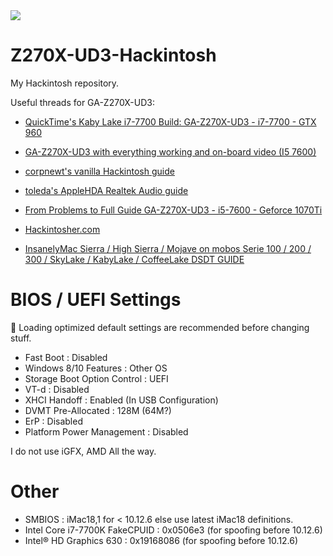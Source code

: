 <img align="center" src = "https://www.tonymacx86.com/images/tonymacx86-logo.png">

# Z270X-UD3-Hackintosh 
My Hackintosh repository.

Useful threads for GA-Z270X-UD3:
* [QuickTime's Kaby Lake i7-7700 Build:
GA-Z270X-UD3 - i7-7700 - GTX 960​](https://www.tonymacx86.com/threads/success-ga-z270x-ud3-i7-7700-gtx-960-16gb-samsung-evo-1tb.235935/)

* [GA-Z270X-UD3 with everything working and on-board video (I5 7600)](https://www.tonymacx86.com/threads/successful-installation-of-sierra-i5-7600-gigabyte-z270x-ud3.215025/)

* [corpnewt's vanilla Hackintosh guide](https://github.com/corpnewt/Hackintosh-Guide)

* [toleda's AppleHDA Realtek Audio guide](https://www.tonymacx86.com/threads/no-audio-devices-applehda-realtek-audio.234729/)

* [From Problems to Full Guide GA-Z270X-UD3 - i5-7600 - Geforce 1070Ti](https://www.tonymacx86.com/threads/from-problems-to-full-guide-ga-z270x-ud3-i5-7600-geforce-1070ti.251539/)

* [Hackintosher.com](https://hackintosher.com)

* [InsanelyMac Sierra / High Sierra / Mojave on mobos Serie 100 / 200 / 300 / SkyLake / KabyLake / CoffeeLake DSDT GUIDE](https://www.insanelymac.com/forum/topic/321872-guide-sierra-high-sierra-mojave-on-mobos-serie-100-200-300-skylake-kabylake-coffeelake-dsdt/)

# BIOS / UEFI Settings

📌 Loading optimized default settings are recommended before changing stuff.
 
* Fast Boot : Disabled
* Windows 8/10 Features : Other OS
* Storage Boot Option Control : UEFI
* VT-d : Disabled
* XHCI Handoff : Enabled (In USB Configuration)
* DVMT Pre-Allocated : 128M (64M?)
* ErP : Disabled
* Platform Power Management : Disabled

I do not use iGFX, AMD All the way.

# Other
* SMBIOS : iMac18,1 for < 10.12.6 else use latest iMac18 definitions.
* Intel Core i7-7700K FakeCPUID : 0x0506e3 (for spoofing before 10.12.6)
* Intel® HD Graphics 630 : 0x19168086 (for spoofing before 10.12.6)

